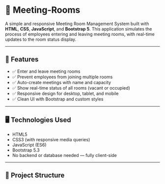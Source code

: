 
# 🏢 Meeting-Rooms

A simple and responsive Meeting Room Management System built with **HTML**, **CSS**, **JavaScript**, and **Bootstrap 5**. This application simulates the process of employees entering and leaving meeting rooms, with real-time updates to the room status display.

---

## 🔧 Features

- ✅ Enter and leave meeting rooms
- ✅ Prevent employees from joining multiple rooms
- ✅ Auto-create meetings with name and capacity
- ✅ Show real-time status of all rooms (vacant or occupied)
- ✅ Responsive design for desktop, tablet, and mobile
- ✅ Clean UI with Bootstrap and custom styles

---

## 🖥️ Technologies Used

- HTML5
- CSS3 (with responsive media queries)
- JavaScript (ES6)
- Bootstrap 5.3
- No backend or database needed — fully client-side

---

## 📁 Project Structure

